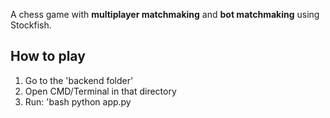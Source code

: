 A chess game with **multiplayer matchmaking** and **bot matchmaking** using Stockfish.
## How to play
1. Go to the 'backend folder'
2. Open CMD/Terminal in that directory
3. Run:
   'bash python app.py
